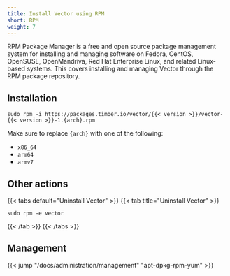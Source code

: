 ```yaml
---
title: Install Vector using RPM
short: RPM
weight: 7
---
```


RPM Package Manager is a free and open source package management system for installing and managing software on Fedora, CentOS, OpenSUSE, OpenMandriva, Red Hat Enterprise Linux, and related Linux-based systems. This covers installing and managing Vector through the RPM package repository.

## Installation

```shell
sudo rpm -i https://packages.timber.io/vector/{{< version >}}/vector-{{< version >}}-1.{arch}.rpm
```

Make sure to replace `{arch}` with one of the following:

* `x86_64`
* `arm64`
* `armv7`

## Other actions

{{< tabs default="Uninstall Vector" >}}
{{< tab title="Uninstall Vector" >}}

```shell
sudo rpm -e vector
```

{{< /tab >}}
{{< /tabs >}}

## Management

{{< jump "/docs/administration/management" "apt-dpkg-rpm-yum" >}}

[rpm]: https://rpm.org/
